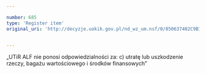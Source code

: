 ```yaml
---

number: 685
type: 'Register item'
original_uri: 'http://decyzje.uokik.gov.pl/nd_wz_um.nsf/0/850637402C9B1F63C12572DD00329659?OpenDocument'


---
```


„UTiR ALF nie ponosi odpowiedzialności za: c) utratę lub uszkodzenie rzeczy, bagażu wartościowego i środków finansowych”
